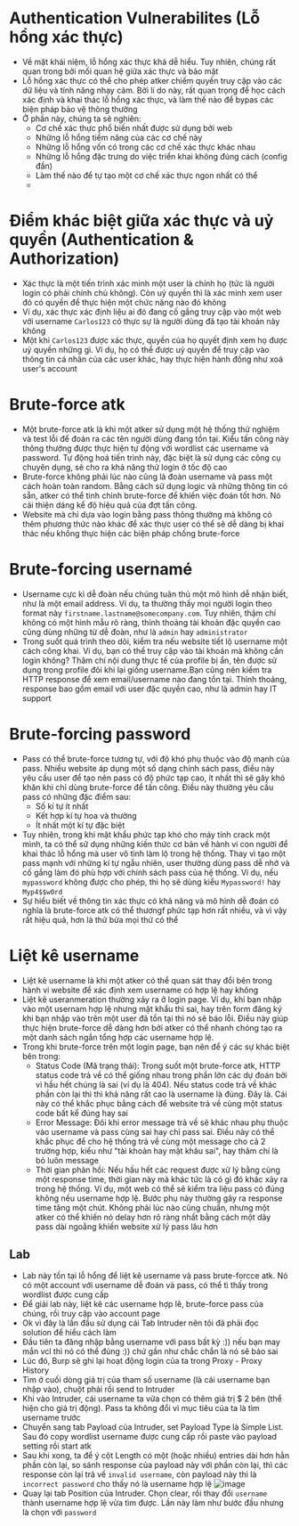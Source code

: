 # Authentication Vulnerabilites (Lỗ hổng xác thực)
- Về mặt khái niệm, lỗ hổng xác thực khá dễ hiểu. Tuy nhiên, chúng rất quan trong bởi mối quan hệ giữa xác thực và bảo mật
- Lỗ hổng xác thực có thể cho phép atker chiếm quyền truy cập vào các dữ liệu và tính năng nhạy cảm. Bởi lí do này, rất quan trọng để học cách xác định và khai thác lỗ hổng xác thực, và làm thế nào để bypas các biện pháp bảo vệ thông thường
- Ở phần này, chúng ta sẽ nghiên:
  - Cơ chế xác thực phổ biến nhất được sử dụng bởi web
  - Những lỗ hổng tiềm năng của các cơ chế này
  - Những lỗ hổng vốn có trong các cơ chế xác thực khác nhau
  - Những lỗ hổng đặc trưng do việc triển khai không đúng cách (config đần)
  - Làm thế nào để tự tạo một cơ chế xác thực ngon nhất có thể
  - 
# Điểm khác biệt giữa xác thực và uỷ quyền (Authentication & Authorization)
- Xác thực là một tiến trình xác minh một user là chính họ (tức là người login có phải chính chủ không). Còn uỷ quyền thì là xác minh xem user đó có quyền để thực hiện một chức năng nào đó không
- Ví dụ, xác thực xác định liệu ai đó đang cố gắng truy cập vào một web với username ```Carlos123``` có thực sự là người dùng đã tạo tài khoản này không
- Một khi ```Carlos123``` được xác thực, quyền của họ quyết định xem họ được uỷ quyền những gì. Ví dụ, họ có thể được uỷ quyền để truy cập vào thông tin cá nhân của các user khác, hay thực hiện hành đồng như xoá user's account

# Brute-force atk
- Một brute-force atk là khi một atker sử dụng một hệ thống thử nghiệm và test lỗi để đoán ra các tên người dùng đang tồn tại. Kiểu tấn công này thông thường được thực hiện tự động với wordlist các username và password. Tự động hoá tiến trình này, đặc biệt là sử dụng các công cụ chuyên dụng, sẽ cho ra khả năng thử login ở tốc độ cao
- Brute-force không phải lúc nào cũng là đoàn username và pass một cách hoàn toàn random. Bằng cách sử dụng logic và những thông tin có sẵn, atker có thể tinh chỉnh brute-force để khiến việc đoán tốt hơn. Nó cải thiện dáng kể độ hiệu quả của đợt tấn công.
- Website mà chỉ dựa vào login bằng pass thông thường mà không có thêm phương thức nào khác để xác thực user có thể sẽ dễ dàng bị khai thác nếu không thực hiện các biện pháp chống brute-force

# Brute-forcing usernamé
- Username cực kì dễ đoàn nếu chúng tuân thủ một mô hình dễ nhận biết, như là một email address. Ví dụ, ta thường thấy mọi người login theo format này ```firstname.lastname@somecompany.com```. Tuy nhiên, thậm chí không có một hình mẫu rõ ràng, thỉnh thoảng tài khoản đặc quyền cao cũng dùng những từ dễ đoàn, như là ```admin``` hay ```administrator```
- Trong suốt quá trình theo dõi, kiểm tra nếu website tiết lộ username một cách công khai. Ví dụ, bạn có thể truy cập vào tài khoản mà không cần login không? Thâm chí nội dung thực tế của profile bị ẩn, tên được sử dụng trong profile đôi khi lại giống username.Bạn cũng nên kiểm tra HTTP response để xem email/username nào đang tồn tại. Thỉnh thoảng, response bao gồm email với user đặc quyền cao, như là admin hay IT support

# Brute-forcing password
- Pass có thể brute-force tương tự, với độ khó phụ thuộc vào độ mạnh của pass. Nhiều website áp dụng một số dạng chính sách pass, điều này yêu cầu user để tạo nên pass có độ phức tạp cao, ít nhất thì sẽ gây khó khăn khi chỉ dùng brute-force để tấn công. Điều này thường yêu cầu pass có những đặc điểm sau:
  - Số kí tự ít nhất
  - Kết hợp kí tự hoa và thường
  - Ít nhất một kí tự đặc biệt
- Tuy nhiên, trong khi mật khẩu phức tạp khó cho máy tính crack một mình, ta có thể sử dụng những kiến thức cơ bản về hành vi con người để khai thác lỗ hổng mà user vô tình làm lộ trong hệ thống. Thay vì tạo một pass mạnh với những kí tự ngẫu nhiên, user thường dùng pass dễ nhớ và cố gắng làm đó phù hợp với chính sách pass của hệ thống. Ví dụ, nếu ```mypassword``` không được cho phép, thì họ sẽ dùng kiểu ```Mypassword!``` hay ```Myp4$$w0rd```
- Sự hiểu biết về thông tin xác thực có khả năng và mô hình dễ đoán có nghĩa là brute-force atk có thể thươngf phức tạp hơn rất nhiều, và vì vậy rất hiệu quả, hơn là thử bừa mọi thứ có thể

# Liệt kê username
- Liệt kê username là khi một atker có thể quan sát thay đổi bên trong hành vi website để xác định xem username có hợp lệ hay không
- Liệt kê useranmeration thường xảy ra ở login page. Ví dụ, khi bạn nhập vào một usernam hợp lệ nhưng mật khẩu thì sai, hay trên form đăng ký khi bạn nhập vào trên một user đã tồn tại thì nó sẽ báo lỗi. Điều này giúp thực hiện brute-force dễ dàng hơn bởi atker có thể nhanh chóng tạo ra một danh sách ngắn tổng hợp các username hợp lệ.
- Trong khi brute-force trên một login page, bạn nên để ý các sự khác biệt bên trong:
  - Status Code (Mã trạng thái): Trong suốt một brute-force atk, HTTP status code trả về có thể giống nhau trong phần lớn các dự đoán bởi vì hầu hết chúng là sai (ví dụ là 404). Nếu status code trả về khác phần còn lại thì thì khả năng rất cao là username là đúng. Đây là. Cái này có thể khắc phục bằng cách để website trả về cùng một status code bất kể đúng hay sai
  - Error Message: Đôi khi error message trả về sẽ khác nhau phụ thuộc vào username và pass cùng sai hay chỉ pass sai. Điều này có thể khắc phục để cho hệ thống trả về cùng một message cho cả 2 trường hợp, kiểu như "tài khoản hay mật khâu sai", hay thâm chí là bỏ luôn message
  - Thời gian phản hồi: Nếu hầu hết các request được xử lý bằng cùng một response time, thời gian này mà khác tức là có gì đó khác xảy ra trong hệ thống. Ví dụ, một web có thể sẽ kiểm tra liệu pass có đúng không nếu username hợp lệ. Bước phụ này thường gây ra response time tăng một chút. Không phải lúc nào cũng chuẩn, nhưng một atker có thể khiến nó delay hơn rõ ràng nhất bằng cách một dãy pass dài ngoằng khiến website xử lý pass lâu hơn
## Lab
- Lab này tồn tại lỗ hổng để liệt kê username và pass brute-forcce atk. Nó có một account với username dễ đoán và pass, có thể tì thấy trong wordlist được cung cấp
- Để giải lab này, liệt kê các username hợp lê, brute-force pass của chúng, rồi truy cập vào account page
- Ok vì đây là lần đầu sử dụng cái Tab Intruder nên tôi đã phải đọc solution để hiểu cách làm
- Đầu tiên ta đăng nhập bằng username với pass bất kỳ :)) nếu bạn may mắn vcl thì nó có thể đúng :)) chứ gần như chắc chắn là nó sẽ báo sai
- Lúc đó, Burp sẽ ghi lại hoạt động login của ta trong Proxy - Proxy History
- Tìm ở cuối dòng giá trị của tham số username (là cái username bạn nhập vào), chuột phải rồi send to Intruder
- Khi vào Intruder, cái username ta vừa chọn có thêm giá trị $ 2 bên (thể hiện cho giá trị động). Pass ta không đổi vì mục tiêu của ta là tìm username trước
- Chuyển sang tab Payload của Intruder, set Payload Type là Simple List. Sau đó copy wordlist username được cung cấp rồi paste vào payload setting rồi start atk
- Sau khi xong, ta để ý cột Length có một (hoặc nhiều) entries dài hơn hẳn phần còn lại, so sánh response của payload này với phần còn lại, thì các response còn lại trả về ```invalid username```, còn payload này thì là ```incorrect password``` cho thấy nó là username hợp lệ ![image](https://github.com/Myozz/Web_Applications/assets/94811005/78fae010-2f67-4789-87f1-fbe8d0553f20)
- Quay lại tab Position của Intruder. Chọn clear, rồi thay đổi ```username``` thành username hợp lệ vừa tìm được. Lần này làm như bước đầu nhưng là chọn với ```password```
